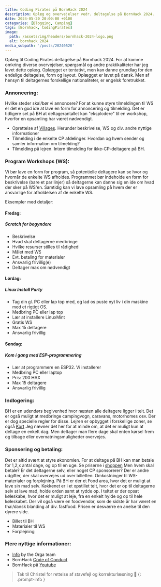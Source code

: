 ```yaml
---
title: Coding Pirates på BornHack 2024
description: Oplæg og overvejelser vedr. deltagelse på BornHack 2024.
date: 2024-05-20 20:00:00 +0100
categories: [Blogging, Camping]
tags: [Bornhack, CodingPirates]
image: 
  path: /assets/img/headers/bornhack-2024-logo.png
  alt: bornhack 2024
media_subpath: '/posts/20240520'
---
```


Oplæg til Coding Pirates deltagelse på Bornhack 2024. For at komme omkring diverse overvejelser, spørgsmål og andre praktikaliteter har jeg lavet dette oplæg. Oplægget er tentativt, men kan danne grundlag for den endelige deltagelse, form og layout. Oplægget er lavet på dansk. Men af hensyn til deltagernes forskellige nationaliteter, er engelsk foretrukket.

### Annoncering:
Hvilke steder skal/bør vi annoncere? For at kunne styre tilmeldingen til WS er det en god ide at lave en form for annoncering og tilmelding. Det er tidligere set på BH at deltagerantallet kan "eksplodere" til en workshop, hvorfor en opsamling har været nødvendigt. 
* Oprettelse af [Villages](https://bornhack.dk/bornhack-2024/villages/). Herunder beskrivelse, WS og div. andre nyttige informationer
* Tilmelding i de enkelte CP afdelinger. Hvordan og hvem sender og samler information om tilmelding?
* Tilmelding på lejren. Intern tilmelding for ikke-CP-deltagere på BH.

### Program Workshops (WS):
Vi bør lave en form for program, så potentielle deltagere kan se hvor og hvornår de enkelte WS afholdes. Programmet bør indeholde en form for beskrivelse (bare et par linjer) så deltagerne kan danne sig en ide om hvad der sker på WS'en. Samtidig kan vi lave opsamling på hvem der er ansvarlige for afholdelsen af de enkelte WS.

Eksempler med detaljer:
#### Fredag:
##### Scratch for begyndere
* Beskrivelse
* Hvad skal deltagerne medbringe
* Hvilke resurser stilles til rådighed
* Målet med WS
* Evt. betaling for materialer
* Ansvarlig frivillig(e)
* Deltager max om nødvendigt

#### Lørdag:
##### Linux Install Party
* Tag din gl. PC eller lap top med, og lad os puste nyt liv i din maskine med et rigtigt OS.
* Medbring PC eller lap top
* Lær at installere LinuxMint
* Gratis WS
* Max 15 deltagere
* Ansvarlig frivillig

#### Søndag:
##### Kom i gang med ESP-programmering
* Lær at programmere en ESP32. Vi installerer
* Medbring PC eller laptop
* Pris: 200 HAX
* Max 15 deltagere
* Ansvarlig frivillig

### Indlogering:
BH er en udendørs begivenhed hvor næsten alle deltagere ligger i telt. Det er også muligt at medbringe campingvogn, caravans, motorhomes osv. Der er dog specielle regler for disse. Lejren er opbygget i forskellige zoner, se også [Kort](https://bornhack.dk/bornhack-2024/info/#venue)
Jeg nævner det her for at minde om, at det er muligt kun at deltage en enkelt dag. Men deltager man flere dage skal enten kørsel frem og tilbage eller overnatningsmuligheder overvejes.

### Sponsering og betaling:
Det er altid svært at styre økonomien. For at deltage på BH kan man betale for 1,2,x antal dage, og op til en uge. Se priserne i [shoppen](https://bornhack.dk/shop/)
Men hvem skal betale? Er det deltagerne selv, eller noget CP sponsorerer?
Der er andre udgifter, der skal overvejes ud over billetten. Omkostninger til WS-materialer og forplejning. På BH er der et Food area, hvor det er muligt at lave sin mad selv. Køkkenet er i et opstillet telt, hvor det er op til deltagerne selv at lave mad, holde orden samt at rydde op. I teltet er der opsat køleskabe, hvor det er muligt at leje, fra en enkelt hylde og op til hele køleskabet. Der vil også være en foodvendor, som de sidste år har været en thai/dansk blanding af div. fastfood. Prisen er desværre en anelse til den dyrere side. 

* Billet til BH
* Materialer til WS
* Forplejning

### Flere nyttige informationer:
* [Info](https://bornhack.dk/bornhack-2024/info/) by the Orga team
* BornHack [Code of Conduct](https://bornhack.dk/conduct/)
* BornHack på [Youtube](https://www.youtube.com/@BornHack)
  

> Tak til Christel for rettelse af stavefejl og korrekturlæsning 🤗
{: .prompt-info }
<!-- markdownlint-restore -->